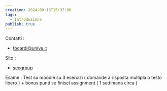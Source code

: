 ```yaml
---
creation: 2024-09-18T15:37:00
tags:
  - Introduzione
publish: true
---
```

Contatti : 
+ focardi@unive.it

Sito :
+ [secgroup](https://secgroup.dais.unive.it/teaching/sicurezza/)

Esame : 
	Test su moodle su 3 esercizi ( domande a risposta multipla o testo libero ) + bonus punti se finisci assignment ( 1 settimana circa )